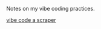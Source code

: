 Notes on my vibe coding practices.

[vibe code a scraper](https://github.com/shuxueshuxue/ink-and-memory/tree/main/backend/archive/vibe-coding-scraper-example)
